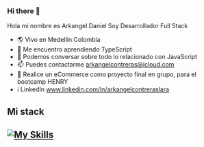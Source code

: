 ### Hi there 👋



Hola mi nombre es Arkangel Daniel
Soy Desarrollador Full Stack

- :earth_americas: Vivo en Medellin Colombia
- 🌱 Me encuentro aprendiendo TypeScript
- 💬 Podemos conversar sobre todo lo relacionado con JavaScript
- 📫 Puedes contactarme arkangelcontreras@icloud.com
- :briefcase: Realice un eCommerce como proyecto final en grupo, para el bootcamp HENRY
- :information_source: LinkedIn www.linkedin.com/in/arkangelcontreraslara

<h2>Mi stack <h2>

 [![My Skills](https://skillicons.dev/icons?i=js,ts,nodejs,express,mongodb,postgres,prisma,react,redux,html,css)](https://skillicons.dev)

